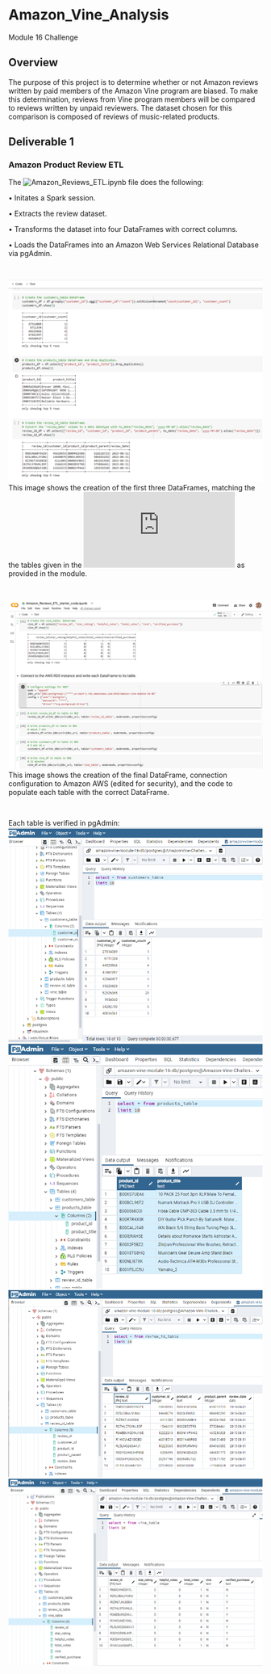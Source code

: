 # Amazon_Vine_Analysis
Module 16 Challenge

## Overview

The purpose of this project is to determine whether or not Amazon reviews written by paid members of the Amazon Vine program are biased. To make this determination, reviews from Vine program members will be compared to reviews written by unpaid reviewers. The dataset chosen for this comparison is composed of reviews of music-related products.
 
 
## Deliverable 1
### Amazon Product Review ETL

The ![Amazon_Reviews_ETL.ipynb](https://github.com/Bryan-Corn/Amazon_Vine_Analysis/blob/main/Amazon_Reviews_ETL.ipynb) file does the following:

• Initates a Spark session.

• Extracts the review dataset.

• Transforms the dataset into four DataFrames with correct columns.

• Loads the DataFrames into an Amazon Web Services Relational Database via pgAdmin.
<pre>

</pre>
![image](https://github.com/Bryan-Corn/Amazon_Vine_Analysis/blob/main/Resources/Images/Img00.png)
This image shows the creation of the first three DataFrames, matching the the tables given in the ![database schema](https://github.com/Bryan-Corn/Amazon_Vine_Analysis/blob/main/Resources/challenge_schema.sql) as provided in the module.
<pre>

</pre>
![image](https://github.com/Bryan-Corn/Amazon_Vine_Analysis/blob/main/Resources/Images/Img01.png)
This image shows the creation of the final DataFrame, connection configuration to Amazon AWS (edited for security), and the code to populate each table with the correct DataFrame.
<pre>

</pre>
Each table is verified in pgAdmin:
![image](https://github.com/Bryan-Corn/Amazon_Vine_Analysis/blob/main/Resources/Images/Img02.png)
![image](https://github.com/Bryan-Corn/Amazon_Vine_Analysis/blob/main/Resources/Images/Img03.png)
![image](https://github.com/Bryan-Corn/Amazon_Vine_Analysis/blob/main/Resources/Images/Img04.png)
![image](https://github.com/Bryan-Corn/Amazon_Vine_Analysis/blob/main/Resources/Images/Img05.png)
